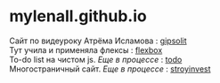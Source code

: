 # mylenall.github.io

Сайт по видеуроку Атрёма Исламова : [gipsolit](https://mylenall.github.io/gipsolit/)  
Тут учила и применяла флексы : [flexbox](https://mylenall.github.io/learning-flexbox/)  
To-do list на чистом js. *Еще в процессе* : [todo](mylenall.github.io/todolist/)  
Многостраничный сайт. *Еще в процессе* : [stroyinvest](mylenall.github.io/stroyinvest/)  
